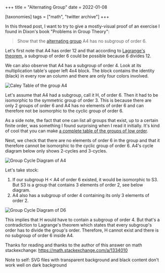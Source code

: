 +++
title = "Alternating Group"
date = 2022-01-08

[taxonomies]
tags = ["math", "twitter archive"]
+++

In this thread post, I want to try to give a mostly-visual proof of an exercise I found in Dixon's
book "Problems in Group Theory":
> Show that the [alternating group](https://en.wikipedia.org/wiki/Alternating_group) A4 has no subgroup of order 6.
<!-- more -->
Let's first note that A4 has order 12 and that according to
[Lagrange's theorem](https://en.wikipedia.org/wiki/Lagrange%27s_theorem_(group_theory)), a subgroup
of order 6 could be possible because 6 divides 12. 

We can also observe that A4 has a subgroup of order 4. Look at its multiplication table's upper
left 4x4 block. The block contains the identity (black) in every row an column and there are only
four colors involved.

![Caley Table of the group A4](600px-Cayley_table_Group_A4_RK01.svg.png)

Let's assume that A4 had a subgroup, call it H, of order 6. Then it had to be
isomorphic to the symmetric group of order 3. This is because there are only 2
groups of order 6 and A4 has no elements of order 6 and can therefore not be
isomorphic to the cyclic group of order 6.

As a side note, the fact that one can list all groups that exist, up to a
certain finite order, was something I found surprising when I read it initially.
It's kind of cool that you can make [a complete table of the groups of low
order](https://nathancarter.github.io/group-explorer/GroupExplorer.html).

Next, we check that there are no elements of order 6 in the group and that it
therefore cannot be isomorphic to the cyclic group of order 6. A4's cycle
diagram below only shows 2-cycles and 3-cycles.

![Group Cycle Diagram of A4](GroupDiagramMiniA4.svg.png)

Let's take stock:
1) If our subgroup H < A4 of order 6 existed, it would be isomorphic to S3. But
 S3 is a group that contains 3 elements of order 2, see below diagram.
2) A4 also has a subgroup of order 4 containing its only 3 elements of order 2.

![Group Cycle Diagram of D6](GroupDiagramMiniD6.svg.png)

This implies that H would have to contain a subgroup of order 4. But that's a
contradiction to Lagrange's theorem which states that every subgroup's order has
to divide the group's order. Therefore, H cannot exist and there is no subgroup
of order 6 inside A4.

Thanks for reading and thanks to the author of this answer on math
stackexchange: https://math.stackexchange.com/a/1334010

Note to self: SVG files with transparent background and black content don't work
well on dark background